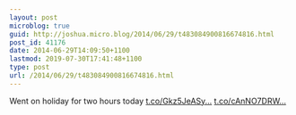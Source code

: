 ```yaml
---
layout: post
microblog: true
guid: http://joshua.micro.blog/2014/06/29/t483084900816674816.html
post_id: 41176
date: 2014-06-29T14:09:50+1100
lastmod: 2019-07-30T17:41:48+1100
type: post
url: /2014/06/29/t483084900816674816.html
---
```

Went on holiday for two hours today [t.co/Gkz5JeASy...](http://t.co/Gkz5JeASyD) [t.co/cAnNO7DRW...](http://t.co/cAnNO7DRW4)

